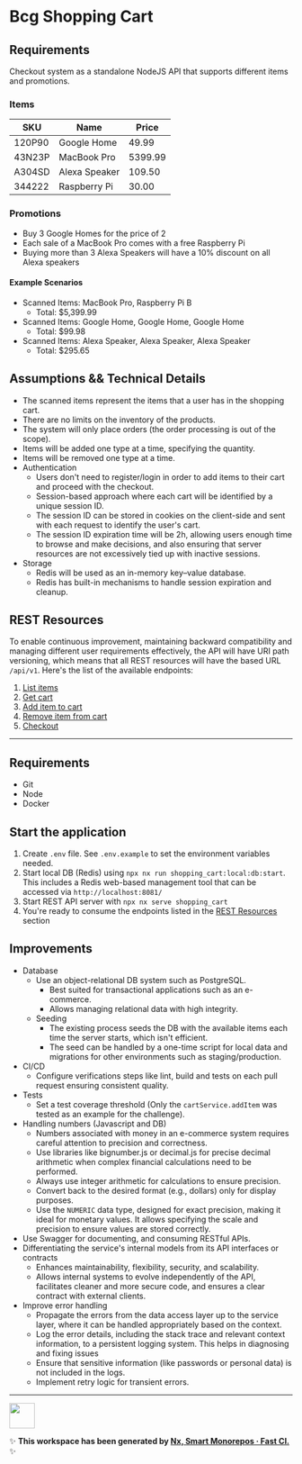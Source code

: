 # Bcg Shopping Cart

## Requirements

Checkout system as a standalone NodeJS API that supports different items and promotions.

### Items

| SKU    | Name          | Price   |
| ------ | ------------- | ------- |
| 120P90 | Google Home   | 49.99   |
| 43N23P | MacBook Pro   | 5399.99 |
| A304SD | Alexa Speaker | 109.50  |
| 344222 | Raspberry Pi  | 30.00   |

### Promotions

- Buy 3 Google Homes for the price of 2
- Each sale of a MacBook Pro comes with a free Raspberry Pi
- Buying more than 3 Alexa Speakers will have a 10% discount on all Alexa speakers

#### Example Scenarios

- Scanned Items: MacBook Pro, Raspberry Pi B 
  - Total: $5,399.99
- Scanned Items: Google Home, Google Home, Google Home 
  - Total: $99.98
- Scanned Items: Alexa Speaker, Alexa Speaker, Alexa Speaker 
  - Total: $295.65

## Assumptions && Technical Details

- The scanned items represent the items that a user has in the shopping cart.
- There are no limits on the inventory of the products.
- The system will only place orders (the order processing is out of the scope).
- Items will be added one type at a time, specifying the quantity.
- Items will be removed one type at a time.
- Authentication
  - Users don't need to register/login in order to add items to their cart and proceed with the checkout.
  - Session-based approach where each cart will be identified by a unique session ID.
  - The session ID can be stored in cookies on the client-side and sent with each request to identify the user's cart.
  - The session ID expiration time will be 2h, allowing users enough time to browse and make decisions, and also ensuring that server resources are not excessively tied up with inactive sessions.
- Storage
  - Redis will be used as an in-memory key–value database.
  - Redis has built-in mechanisms to handle session expiration and cleanup.

## REST Resources

To enable continuous improvement, maintaining backward compatibility and managing different user requirements effectively, the API will have URI path versioning, which means that all REST resources will have the based URL `/api/v1`. Here's the list of the available endpoints:

1. [List items](./spec/api/shopping-cart/list-items.md)
2. [Get cart](./spec/api/shopping-cart/get-cart.md)
3. [Add item to cart](./spec/api/shopping-cart/add-item-to-cart.md)
4. [Remove item from cart](./spec/api/shopping-cart/remove-item-from-cart.md)
5. [Checkout](./spec/api/shopping-cart/checkout.md)

---

## Requirements

- Git
- Node
- Docker

## Start the application

1. Create `.env` file. See `.env.example` to set the environment variables needed.
2. Start local DB (Redis) using `npx nx run shopping_cart:local:db:start`. This includes a Redis web-based management tool that can be accessed via `http://localhost:8081/`
3. Start REST API server with `npx nx serve shopping_cart`
4. You're ready to consume the endpoints listed in the [REST Resources](#rest-resources) section

## Improvements

- Database 
  - Use an object-relational DB system such as PostgreSQL.
    - Best suited for transactional applications such as an e-commerce.
    - Allows managing relational data with high integrity.
  - Seeding
    - The existing process seeds the DB with the available items each time the server starts, which isn't efficient.
    - The seed can be handled by a one-time script for local data and migrations for other environments such as staging/production.
- CI/CD
  - Configure verifications steps like lint, build and tests on each pull request ensuring consistent quality.
- Tests
  - Set a test coverage threshold (Only the `cartService.addItem` was tested as an example for the challenge).
- Handling numbers (Javascript and DB)
  - Numbers associated with money in an e-commerce system requires careful attention to precision and correctness.
  - Use libraries like bignumber.js or decimal.js for precise decimal arithmetic when complex financial calculations need to be performed.
  - Always use integer arithmetic for calculations to ensure precision.
  - Convert back to the desired format (e.g., dollars) only for display purposes.
  - Use the `NUMERIC` data type, designed for exact precision, making it ideal for monetary values. It allows specifying the scale and precision to ensure values are stored correctly.
- Use Swagger for documenting, and consuming RESTful APIs.
- Differentiating the service's internal models from its API interfaces or contracts
  - Enhances maintainability, flexibility, security, and scalability. 
  - Allows internal systems to evolve independently of the API, facilitates cleaner and more secure code, and ensures a clear contract with external clients.
- Improve error handling
  - Propagate the errors from the data access layer up to the service layer, where it can be handled appropriately based on the context.
  - Log the error details, including the stack trace and relevant context information, to a persistent logging system. This helps in diagnosing and fixing issues
  - Ensure that sensitive information (like passwords or personal data) is not included in the logs.
  - Implement retry logic for transient errors.

---
<a alt="Nx logo" href="https://nx.dev" target="_blank" rel="noreferrer"><img src="https://raw.githubusercontent.com/nrwl/nx/master/images/nx-logo.png" width="45"></a>

✨ **This workspace has been generated by [Nx, Smart Monorepos · Fast CI.](https://nx.dev)** ✨
